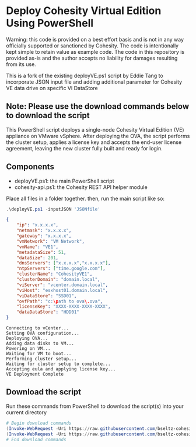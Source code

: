 # Deploy Cohesity Virtual Edition Using PowerShell

Warning: this code is provided on a best effort basis and is not in any way officially supported or sanctioned by Cohesity. The code is intentionally kept simple to retain value as example code. The code in this repository is provided as-is and the author accepts no liability for damages resulting from its use.

This is a fork of the existing deployVE.ps1 script by Eddie Tang to incorporate JSON input file and adding additional parameter for Cohesity VE data drive on specific VI DataStore

## Note: Please use the download commands below to download the script

This PowerShell script deploys a single-node Cohesity Virtual Edition (VE) appliance on VMware vSphere. After deploying the OVA, the script performs the cluster setup, applies a license key and accepts the end-user license agreement, leaving the new cluster fully built and ready for login.

## Components

* deployVE.ps1: the main PowerShell script
* cohesity-api.ps1: the Cohesity REST API helper module

Place all files in a folder together. then, run the main script like so:

```powershell
.\deployVE.ps1 -inputJSON 'JSONfile'
```

```JSON File format
{
    "ip": "x.x.x.x",
    "netmask": "x.x.x.x",
    "gateway": "x.x.x.x",
    "vmNetwork": "VM Network",
    "vmName": "VE1",
    "metadataSize": 51,
    "dataSize": 201,
    "dnsServers": ["x.x.x.x","x.x.x.x"],
    "ntpServers": ["time.google.com"],
    "clusterName": "CohesityVE1",
    "clusterDomain": "domain.local",
    "viServer": "vcenter.domain.local",
    "viHost": "esxhost01.domain.local",
    "viDataStore": "SSD01",
    "ovfPath": "c:\path to ova\.ova",
    "licenseKey": "XXXX-XXXX-XXXX-XXXX",
    "dataDataStore": "HDD01"
}

```

```text
Connecting to vCenter...
Setting OVA configuration...
Deploying OVA...
Adding data disks to VM...
Powering on VM...
Waiting for VM to boot...
Performing cluster setup...
Waiting for cluster setup to complete...
Accepting eula and applying license key...
VE Deployment Complete
```

## Download the script

Run these commands from PowerShell to download the script(s) into your current directory

```powershell
# Begin download commands
(Invoke-WebRequest -Uri https://raw.githubusercontent.com/bseltz-cohesity/scripts/master/powershell/deployVE/deployVE.ps1).content | Out-File deployVE.ps1; (Get-Content deployVE.ps1) | Set-Content deployVE.ps1
(Invoke-WebRequest -Uri https://raw.githubusercontent.com/bseltz-cohesity/scripts/master/powershell/deployVE/cohesity-api.ps1).content | Out-File cohesity-api.ps1; (Get-Content cohesity-api.ps1) | Set-Content cohesity-api.ps1
# End download commands
```


